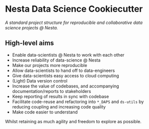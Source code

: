# Nesta Data Science Cookiecutter

_A standard project structure for reproducible and collaborative data science projects @ Nesta._

## High-level aims

- Enable data-scientists @ Nesta to work with each other
- Increase reliability of data-science @ Nesta
- Make our projects more reproducible
- Allow data-scientists to hand off to data-engineers
- Give data-scientists easy access to cloud computing
- (Light) Data version control
- Increase the value of codebases, and accompanying documentation/reports to stakeholders
- Keep reporting of results in sync with codebase
- Facilitate code-reuse and refactoring into `*_DAPS` and `ds-utils` by reducing coupling and increasing code quality
- Make code easier to understand

Whilst retaining as much agility and freedom to explore as possible.
